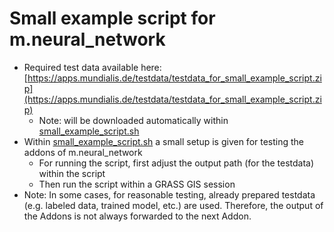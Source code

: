 # Small example script for m.neural_network

- Required test data available here: [https://apps.mundialis.de/testdata/testdata_for_small_example_script.zip](https://apps.mundialis.de/testdata/testdata_for_small_example_script.zip)
  - Note: will be downloaded automatically within [small_example_script.sh](./small_example_script.sh)
- Within [small_example_script.sh](./small_example_script.sh) a small setup is given for testing the addons of m.neural_network
  - For running the script, first adjust the output path (for the testdata) within the script
  - Then run the script within a GRASS GIS session
- Note: In some cases, for reasonable testing, already prepared testdata (e.g. labeled data, trained model, etc.) are used. Therefore, the output of the Addons is not always forwarded to the next Addon.
